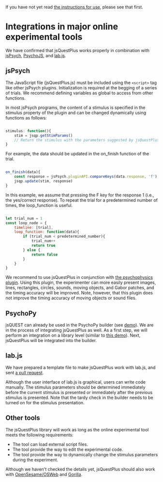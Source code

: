 If you have not yet read [the instructions for use](index.md), please see that first.

# Integrations in major online experimental tools

We have confirmed that jsQuestPlus works properly in combination with [jsPsych](https://www.jspsych.org/7.1/), [PsychoJS](https://github.com/psychopy/psychojs), and [lab.js](https://lab.js.org/).

## jsPsych

The JavaScript file (jsQuestPlus.js) must be included using the `<script>` tag like other jsPsych plugins. Initialization is required at the begging of a series of trials. We recommend defining variables as global to access from other functions. 

In most jsPsych programs, the content of a stimulus is specified in the stimulus property of the plugin and can be changed dynamically using functions as follows:

```javascript

stimulus: function(){
    stim = jsqp.getStimParams()
    // Return the stimulus with the parameters suggested by jsQuestPlus.
}

```
 
For example, the data should be updated in the on_finish function of the trial.

```javascript

on_finish(data){
    const response = jsPsych.pluginAPI.compareKeys(data.response, 'f') ? 1 : 0;
    jsqp.update(stim, response)
}

```

In this example, we assume that pressing the F key for the response 1 (i.e., the yes/correct response). To repeat the trial for a predetermined number of times, the loop_function is useful. 

```javascript

let trial_num = 1
const loop_node = {
    timeline: [trial],
    loop_function: function(data){
        if (trial_num < predetermined_number){
            trial_num++
            return true
        } else {
            return false
        }
    }
}

```
 
We recommend to use jsQuestPlus in conjunction with [the psychophysics plugin](https://jspsychophysics.hes.kyushu-u.ac.jp/). Using this plugin, the experimenter can more easily present images, lines, rectangles, circles, sounds, moving objects, and Gabor patches, and the timing accuracy will be improved. Note, however, that this plugin does not improve the timing accuracy of moving objects or sound files.

## PsychoPy

jsQUEST can already be used in the PsychoPy builder (see [demo](https://gitlab.pavlovia.org/tpronk/demo_quest)). We are in the process of integrating jsQuestPlus as well. As a first step, we will perform an integration on a library level (similar to [this demo](https://gitlab.pavlovia.org/tpronk/demo_jsquest)). Next, jsQuestPlus will be integrated into the builder.

## lab.js
We have prepared a template file to make jsQuestPlus work with lab.js, and sent [a pull request](https://github.com/FelixHenninger/lab.js/pull/142).

Although the user interface of lab.js is graphical, users can write code manually. The stimulus parameters should be determined immediately before the current stimulus is presented or immediately after the previous stimulus is presented. Note that the tardy check in the builder needs to be turned on for the stimulus presentation. 

## Other tools

The jsQuestPlus library will work as long as the online experimental tool meets the following requirements: 
- The tool can load external script files.
- The tool provide the way to edit the experimental code.
- The tool provide the way to dynamically change the stimulus parameters during the experiment.

Although we haven't checked the details yet, jsQuestPlus should also work with [OpenSesame/OSWeb](https://osdoc.cogsci.nl/3.3/manual/osweb/osweb/) and [Gorilla](https://gorilla.sc/). 
